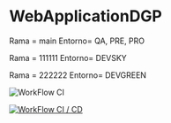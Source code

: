 # WebApplicationDGP 

Rama = main 
Entorno= QA, PRE, PRO

Rama = 111111
Entorno= DEVSKY

Rama = 222222
Entorno= DEVGREEN


![WorkFlow CI](https://github.com/DavidGonzalezTR/WebApplicationDGP/actions/workflows/main.yml/badge.svg)

[![WorkFlow CI / CD](https://github.com/DavidGonzalezTR/WebApplicationDGP/actions/workflows/CD.yml/badge.svg)](https://github.com/DavidGonzalezTR/WebApplicationDGP/actions/workflows/CD.yml)





